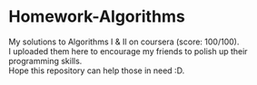 # Homework-Algorithms

My solutions to Algorithms I & II on coursera (score: 100/100). <br>
I uploaded them here to encourage my friends to polish up their programming skills. <br>
Hope this repository can help those in need :D.
